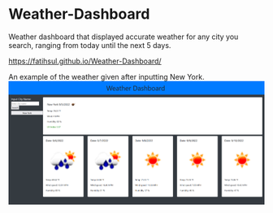 # Weather-Dashboard

Weather dashboard that displayed accurate weather for any city you search, ranging from today until the next 5 days.

https://fatihsul.github.io/Weather-Dashboard/

An example of the weather given after inputting New York.
![display of the weather apps appearance](./preview.png)
